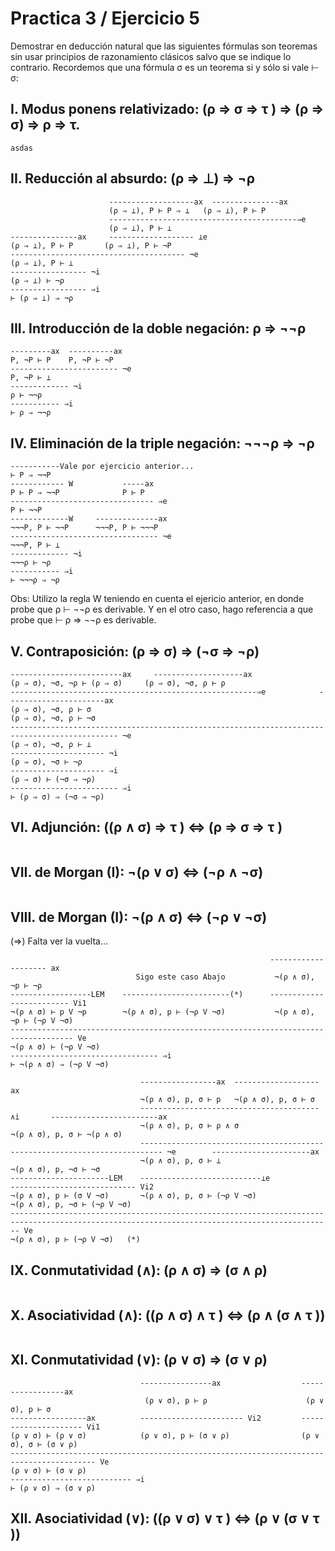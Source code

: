 # Practica 3 / Ejercicio 5  
Demostrar en deducción natural que las siguientes fórmulas son teoremas sin usar principios de razonamiento clásicos salvo que se indique lo contrario. Recordemos que una fórmula σ es un teorema si y sólo si vale ⊢ σ:  
## I. Modus ponens relativizado: (ρ ⇒ σ ⇒ τ ) ⇒ (ρ ⇒ σ) ⇒ ρ ⇒ τ.
```
asdas
```
## II. Reducción al absurdo: (ρ ⇒ ⊥) ⇒ ¬ρ  
```
                      -------------------ax  ---------------ax
                      (ρ ⇒ ⊥), P ⊢ P ⇒ ⊥   (ρ ⇒ ⊥), P ⊢ P
                      ------------------------------------------⇒e
                      (ρ ⇒ ⊥), P ⊢ ⊥
---------------ax     ------------------- ⊥e
(ρ ⇒ ⊥), P ⊢ P       (ρ ⇒ ⊥), P ⊢ ¬P
--------------------------------------- ¬e
(ρ ⇒ ⊥), P ⊢ ⊥ 
----------------- ¬i
(ρ ⇒ ⊥) ⊢ ¬ρ 
----------------- ⇒i
⊢ (ρ ⇒ ⊥) ⇒ ¬ρ 
```
## III. Introducción de la doble negación: ρ ⇒ ¬¬ρ  
```
---------ax  ----------ax
P, ¬P ⊢ P    P, ¬P ⊢ ¬P
------------------------ ¬e
P, ¬P ⊢ ⊥
------------- ¬i
ρ ⊢ ¬¬ρ  
----------- ⇒i
⊢ ρ ⇒ ¬¬ρ  
```
## IV. Eliminación de la triple negación: ¬¬¬ρ ⇒ ¬ρ  
```
-----------Vale por ejercicio anterior...
⊢ P ⇒ ¬¬P 
------------ W           -----ax
P ⊢ P ⇒ ¬¬P              P ⊢ P
-------------------------------- ⇒e
P ⊢ ¬¬P 
-------------W     --------------ax
¬¬¬P, P ⊢ ¬¬P      ¬¬¬P, P ⊢ ¬¬¬P
--------------------------------- ¬e
¬¬¬P, P ⊢ ⊥
------------- ¬i
¬¬¬ρ ⊢ ¬ρ 
----------- ⇒i
⊢ ¬¬¬ρ ⇒ ¬ρ  
```
Obs: Utilizo la regla W teniendo en cuenta el ejericio anterior, en donde probe que ρ ⊢ ¬¬ρ es derivable. Y en el otro caso, hago referencia a que probe que ⊢ ρ ⇒ ¬¬ρ es derivable.  
## V. Contraposición: (ρ ⇒ σ) ⇒ (¬σ ⇒ ¬ρ)  
```
-------------------------ax     --------------------ax
(ρ ⇒ σ), ¬σ, ¬ρ ⊢ (ρ ⇒ σ)     (ρ ⇒ σ), ¬σ, ρ ⊢ ρ 
-------------------------------------------------------⇒e            ----------------------ax
(ρ ⇒ σ), ¬σ, ρ ⊢ σ                                                   (ρ ⇒ σ), ¬σ, ρ ⊢ ¬σ
---------------------------------------------------------------------------------------------- ¬e
(ρ ⇒ σ), ¬σ, ρ ⊢ ⊥
--------------------- ¬i
(ρ ⇒ σ), ¬σ ⊢ ¬ρ
--------------------- ⇒i
(ρ ⇒ σ) ⊢ (¬σ ⇒ ¬ρ)
------------------------ ⇒i
⊢ (ρ ⇒ σ) ⇒ (¬σ ⇒ ¬ρ)
```
## VI. Adjunción: ((ρ ∧ σ) ⇒ τ ) ⇔ (ρ ⇒ σ ⇒ τ )  
```
```
## VII. de Morgan (I): ¬(ρ ∨ σ) ⇔ (¬ρ ∧ ¬σ)  
```
```
## VIII. de Morgan (I): ¬(ρ ∧ σ) ⇔ (¬ρ ∨ ¬σ) 
(⇒) Falta ver la vuelta...
```
                                                          -------------------- ax
                            Sigo este caso Abajo           ¬(ρ ∧ σ), ¬p ⊢ ¬ρ
------------------LEM    ------------------------(*)      ------------------------- Vi1
¬(ρ ∧ σ) ⊢ p V ¬p        ¬(ρ ∧ σ), p ⊢ (¬ρ V ¬σ)           ¬(ρ ∧ σ), ¬p ⊢ (¬ρ V ¬σ) 
------------------------------------------------------------------------------------ Ve
¬(ρ ∧ σ) ⊢ (¬ρ V ¬σ)  
--------------------------------- ⇒i
⊢ ¬(ρ ∧ σ) ⇒ (¬ρ V ¬σ)  
```
```
                             -----------------ax  -------------------ax
                             ¬(ρ ∧ σ), p, σ ⊢ p   ¬(ρ ∧ σ), p, σ ⊢ σ
                             ----------------------------------------∧i       ------------------------ax
                             ¬(ρ ∧ σ), p, σ ⊢ ρ ∧ σ                           ¬(ρ ∧ σ), p, σ ⊢ ¬(ρ ∧ σ)
                             --------------------------------------------------------------------------- ¬e        ----------------------ax
                             ¬(ρ ∧ σ), p, σ ⊢ ⊥                                                                   ¬(ρ ∧ σ), p, ¬σ ⊢ ¬σ
----------------------LEM    ---------------------------⊥e                                                        ---------------------------- Vi2
¬(ρ ∧ σ), p ⊢ (σ V ¬σ)       ¬(ρ ∧ σ), p, σ ⊢ (¬ρ V ¬σ)                                                           ¬(ρ ∧ σ), p, ¬σ ⊢ (¬ρ V ¬σ)
---------------------------------------------------------------------------------------------------------------------------------------------- Ve
¬(ρ ∧ σ), p ⊢ (¬ρ V ¬σ)   (*)
```
## IX. Conmutatividad (∧): (ρ ∧ σ) ⇒ (σ ∧ ρ)  
```
```
## X. Asociatividad (∧): ((ρ ∧ σ) ∧ τ ) ⇔ (ρ ∧ (σ ∧ τ ))  
```
```
## XI. Conmutatividad (∨): (ρ ∨ σ) ⇒ (σ ∨ ρ)  
```
                             ----------------ax                  -----------------ax
                              (ρ ∨ σ), p ⊢ ρ                      (ρ ∨ σ), p ⊢ σ
-----------------ax          ----------------------- Vi2         --------------------- Vi1
(ρ ∨ σ) ⊢ (ρ ∨ σ)            (ρ ∨ σ), p ⊢ (σ ∨ ρ)                (ρ ∨ σ), σ ⊢ (σ ∨ ρ)
----------------------------------------------------------------------------------------- Ve
(ρ ∨ σ) ⊢ (σ ∨ ρ)
--------------------------- ⇒i
⊢ (ρ ∨ σ) ⇒ (σ ∨ ρ)
```
## XII. Asociatividad (∨): ((ρ ∨ σ) ∨ τ ) ⇔ (ρ ∨ (σ ∨ τ ))
```
```
